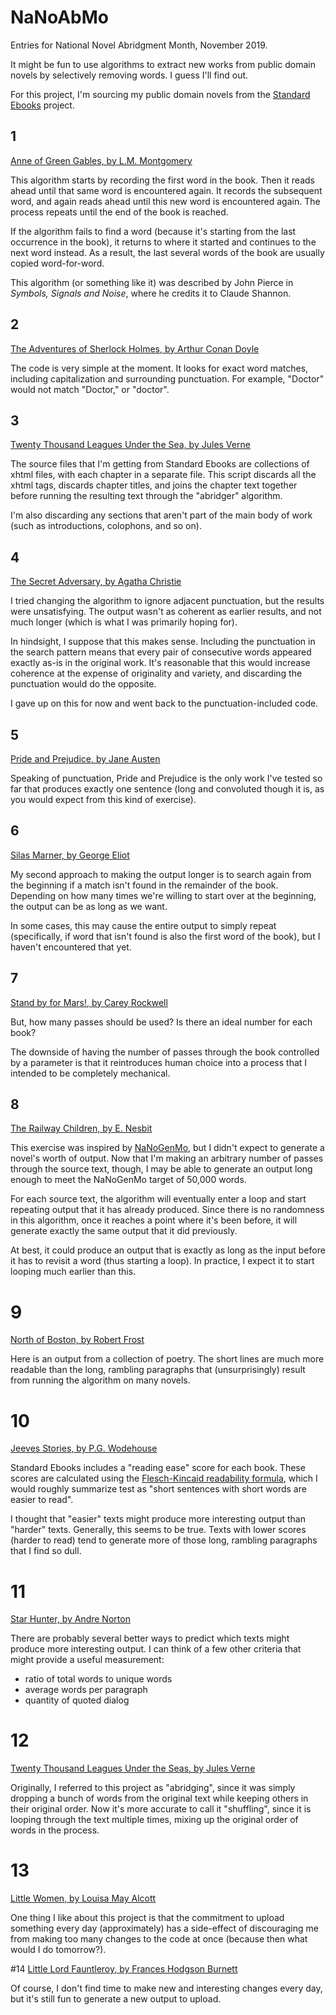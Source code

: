 # NaNoAbMo
Entries for National Novel Abridgment Month, November 2019.

It might be fun to use algorithms to extract new works from public domain novels by selectively removing words. I guess I'll find out.

For this project, I'm sourcing my public domain novels from the [Standard Ebooks](https://standardebooks.org/) project.

## 1
[Anne of Green Gables, by L.M. Montgomery](./01-l-m-montgomery_anne-of-green-gables.md)

This algorithm starts by recording the first word in the book. Then it reads ahead until that same word is encountered again. It records the subsequent word, and again reads ahead until this new word is encountered again. The process repeats until the end of the book is reached.

If the algorithm fails to find a word (because it's starting from the last occurrence in the book), it returns to where it started and continues to the next word instead. As a result, the last several words of the book are usually copied word-for-word.

This algorithm (or something like it) was described by John Pierce in *Symbols, Signals and Noise*, where he credits it to Claude Shannon.

## 2
[The Adventures of Sherlock Holmes, by Arthur Conan Doyle](./02-arthur-conan-doyle_the-adventures-of-sherlock-holmes.md)

The code is very simple at the moment. It looks for exact word matches, including capitalization and surrounding punctuation. For example, "Doctor" would not match "Doctor," or "doctor".

## 3
[Twenty Thousand Leagues Under the Sea, by Jules Verne](03-jules-verne_twenty-thousand-leagues-under-the-seas.md)

The source files that I'm getting from Standard Ebooks are collections of xhtml files, with each chapter in a separate file. This script discards all the xhtml tags, discards chapter titles, and joins the chapter text together before running the resulting text through the "abridger" algorithm.

I'm also discarding any sections that aren't part of the main body of work (such as introductions, colophons, and so on).

## 4
[The Secret Adversary, by Agatha Christie](04-agatha-christie_the-secret-adversary.md)

I tried changing the algorithm to ignore adjacent punctuation, but the results were unsatisfying. The output wasn't as coherent as earlier results, and not much longer (which is what I was primarily hoping for).

In hindsight, I suppose that this makes sense. Including the punctuation in the search pattern means that every pair of consecutive words appeared exactly as-is in the original work. It's reasonable that this would increase coherence at the expense of originality and variety, and discarding the punctuation would do the opposite.

I gave up on this for now and went back to the punctuation-included code.

## 5
[Pride and Prejudice, by Jane Austen](05-jane-austen_pride-and-prejudice.md)

Speaking of punctuation, Pride and Prejudice is the only work I've tested so far that produces exactly one sentence (long and convoluted though it is, as you would expect from this kind of exercise).

## 6
[Silas Marner, by George Eliot](06-george-eliot_silas-marner_r13.md)

My second approach to making the output longer is to search again from the beginning if a match isn't found in the remainder of the book. Depending on how many times we're willing to start over at the beginning, the output can be as long as we want.

In some cases, this may cause the entire output to simply repeat (specifically, if word that isn't found is also the first word of the book), but I haven't encountered that yet.

## 7
[Stand by for Mars!, by Carey Rockwell](07-carey-rockwell_stand-by-for-mars_r100.md)

But, how many passes should be used? Is there an ideal number for each book?

The downside of having the number of passes through the book controlled by a parameter is that it reintroduces human choice into a process that I intended to be completely mechanical.

## 8
[The Railway Children, by E. Nesbit](08-e-nesbit_the-railway-children_r200.md)

This exercise was inspired by [NaNoGenMo](https://nanogenmo.github.io/), but I didn't expect to generate a novel's worth of output. Now that I'm making an arbitrary number of passes through the source text, though, I may be able to generate an output long enough to meet the NaNoGenMo target of 50,000 words.

For each source text, the algorithm will eventually enter a loop and start repeating output that it has already produced. Since there is no randomness in this algorithm, once it reaches a point where it's been before, it will generate exactly the same output that it did previously.

At best, it could produce an output that is exactly as long as the input before it has to revisit a word (thus starting a loop). In practice, I expect it to start looping much earlier than this.

# 9
[North of Boston, by Robert Frost](09-robert-frost_north-of-boston_r16.md)

Here is an output from a collection of poetry. The short lines are much more readable than the long, rambling paragraphs that (unsurprisingly) result from running the algorithm on many novels.

# 10
[Jeeves Stories, by P.G. Wodehouse](10-p-g-wodehouse_jeeves-stories_r51.md)

Standard Ebooks includes a "reading ease" score for each book. These scores are calculated using the [Flesch-Kincaid readability formula](https://en.wikipedia.org/wiki/Flesch%E2%80%93Kincaid_readability_tests), which I would roughly summarize test as "short sentences with short words are easier to read".

I thought that "easier" texts might produce more interesting output than "harder" texts. Generally, this seems to be true. Texts with lower scores (harder to read) tend to generate more of those long, rambling paragraphs that I find so dull.

# 11
[Star Hunter, by Andre Norton](11-andre-norton_star_hunter.md)

There are probably several better ways to predict which texts might produce more interesting output. I can think of a few other criteria that might provide a useful measurement:

* ratio of total words to unique words
* average words per paragraph
* quantity of quoted dialog

# 12
[Twenty Thousand Leagues Under the Seas, by Jules Verne](12-jules-verne_twenty-thousand-leagues-under-the-seas_r10.md)

Originally, I referred to this project as "abridging", since it was simply dropping a bunch of words from the original text while keeping others in their original order. Now it's more accurate to call it "shuffling", since it is looping through the text multiple times, mixing up the original order of words in the process.

# 13
[Little Women, by Louisa May Alcott](13-louisa-may-alcott_little-women_r14.md)

One thing I like about this project is that the commitment to upload something every day (approximately) has a side-effect of discouraging me from making too many changes to the code at once (because then what would I do tomorrow?).

#14
[Little Lord Fauntleroy, by Frances Hodgson Burnett](14-frances-hodgson-burnett_little-lord-fauntleroy_r34.md)

Of course, I don't find time to make new and interesting changes every day, but it's still fun to generate a new output to upload.
